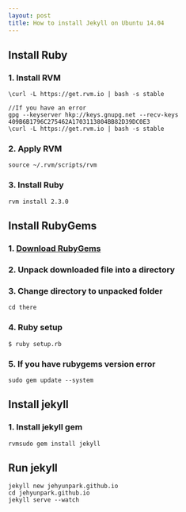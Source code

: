 ```yaml
---
layout: post
title: How to install Jekyll on Ubuntu 14.04
---
```

## Install Ruby


### 1. Install RVM  

``` shell
\curl -L https://get.rvm.io | bash -s stable  
```
``` shell
//If you have an error  
gpg --keyserver hkp://keys.gnupg.net --recv-keys 409B6B1796C275462A1703113804BB82D39DC0E3
\curl -L https://get.rvm.io | bash -s stable
```

### 2. Apply RVM
``` shell
source ~/.rvm/scripts/rvm
```

### 3. Install Ruby

``` shell
rvm install 2.3.0
```

## Install RubyGems

### 1. [Download RubyGems][Download RubyGems]

### 2. Unpack downloaded file into a directory

### 3. Change directory to unpacked folder

``` shell
cd there
```

### 4. Ruby setup

``` shell
$ ruby setup.rb
```

### 5. If you have rubygems version error

``` shell
sudo gem update --system
```

## Install jekyll

### 1. Install jekyll gem

```shell
rvmsudo gem install jekyll
```

## Run jekyll

``` shell
jekyll new jehyunpark.github.io
cd jehyunpark.github.io
jekyll serve --watch
```


[Download RubyGems]: https://rubygems.org/pages/download
